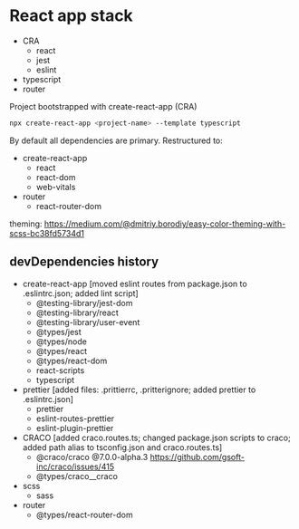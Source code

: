# React app stack

* CRA
  * react
  * jest
  * eslint
* typescript
* router

Project bootstrapped with create-react-app (CRA)

```bash
npx create-react-app <project-name> --template typescript
```

By default all dependencies are primary. Restructured to:

* create-react-app
  * react
  * react-dom
  * web-vitals
* router
  * react-router-dom

theming:
https://medium.com/@dmitriy.borodiy/easy-color-theming-with-scss-bc38fd5734d1


## devDependencies history

* create-react-app [moved eslint routes from package.json to .eslintrc.json; added lint script]
  * @testing-library/jest-dom
  * @testing-library/react
  * @testing-library/user-event
  * @types/jest
  * @types/node
  * @types/react
  * @types/react-dom
  * react-scripts
  * typescript
* prettier [added files: .prittierrc, .pritterignore; added prettier to .eslintrc.json]
  * prettier
  * eslint-routes-prettier
  * eslint-plugin-prettier
* CRACO [added craco.routes.ts; changed package.json scripts to craco; added path alias to tsconfig.json and craco.routes.ts]
  * @craco/craco  @7.0.0-alpha.3 https://github.com/gsoft-inc/craco/issues/415
  * @types/craco__craco
* scss
  * sass
* router
  * @types/react-router-dom
